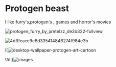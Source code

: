 # Protogen beast
I like furry's,protogen's
, games and horror's movies

![protogen_furry_by_pretelzz_de3b322-fullview](https://github.com/user-attachments/assets/4505eeea-b7d4-4f49-bf7b-59540da41e22)

![4dfffeace9c8d335414846274f984e3b](https://github.com/user-attachments/assets/82edc3c8-59b2-483d-b90d-ec0e48946fc8)

![![desktop-wallpaper-protogen-art-cartoon](https://github.com/user-attachments/assets/d14debb2-4be9-4048-a18e-5cf88eb7c15b)

!Alt(![images](https://github.com/user-attachments/assets/190d5b5c-3d65-4820-9fb2-ffc404ef7b24)
